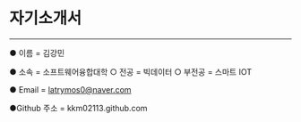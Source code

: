 # 자기소개서
---
● 이름 = 김강민

● 소속 = 소프트웨어융합대학 
 ○ 전공 = 빅데이터
 ○ 부전공 = 스마트 IOT
 
● Email = latrymos0@naver.com

●Github 주소 = kkm02113.github.com
